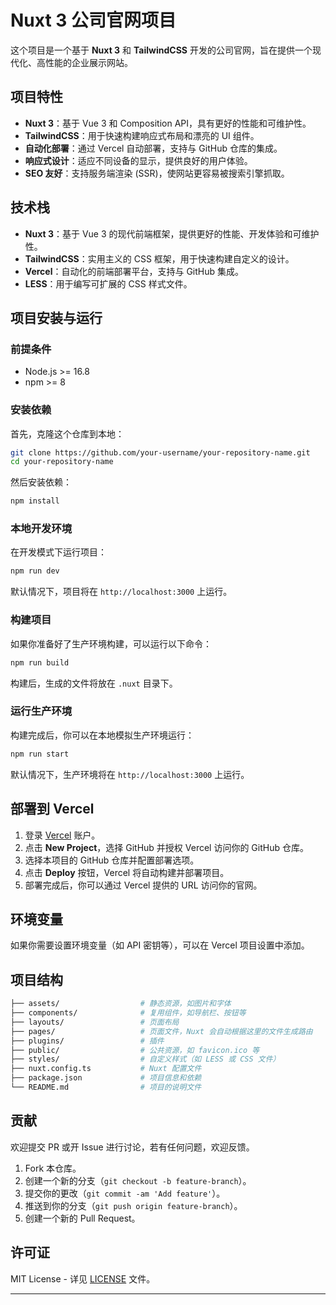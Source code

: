 # Nuxt 3 公司官网项目

这个项目是一个基于 **Nuxt 3** 和 **TailwindCSS** 开发的公司官网，旨在提供一个现代化、高性能的企业展示网站。

## 项目特性

- **Nuxt 3**：基于 Vue 3 和 Composition API，具有更好的性能和可维护性。
- **TailwindCSS**：用于快速构建响应式布局和漂亮的 UI 组件。
- **自动化部署**：通过 Vercel 自动部署，支持与 GitHub 仓库的集成。
- **响应式设计**：适应不同设备的显示，提供良好的用户体验。
- **SEO 友好**：支持服务端渲染 (SSR)，使网站更容易被搜索引擎抓取。

## 技术栈

- **Nuxt 3**：基于 Vue 3 的现代前端框架，提供更好的性能、开发体验和可维护性。
- **TailwindCSS**：实用主义的 CSS 框架，用于快速构建自定义的设计。
- **Vercel**：自动化的前端部署平台，支持与 GitHub 集成。
- **LESS**：用于编写可扩展的 CSS 样式文件。

## 项目安装与运行

### 前提条件

- Node.js >= 16.8
- npm >= 8

### 安装依赖

首先，克隆这个仓库到本地：

```bash
git clone https://github.com/your-username/your-repository-name.git
cd your-repository-name
```

然后安装依赖：

```bash
npm install
```

### 本地开发环境

在开发模式下运行项目：

```bash
npm run dev
```

默认情况下，项目将在 `http://localhost:3000` 上运行。

### 构建项目

如果你准备好了生产环境构建，可以运行以下命令：

```bash
npm run build
```

构建后，生成的文件将放在 `.nuxt` 目录下。

### 运行生产环境

构建完成后，你可以在本地模拟生产环境运行：

```bash
npm run start
```

默认情况下，生产环境将在 `http://localhost:3000` 上运行。

## 部署到 Vercel

1. 登录 [Vercel](https://vercel.com/) 账户。
2. 点击 **New Project**，选择 GitHub 并授权 Vercel 访问你的 GitHub 仓库。
3. 选择本项目的 GitHub 仓库并配置部署选项。
4. 点击 **Deploy** 按钮，Vercel 将自动构建并部署项目。
5. 部署完成后，你可以通过 Vercel 提供的 URL 访问你的官网。

## 环境变量

如果你需要设置环境变量（如 API 密钥等），可以在 Vercel 项目设置中添加。

## 项目结构

```bash
├── assets/                  # 静态资源，如图片和字体
├── components/              # 复用组件，如导航栏、按钮等
├── layouts/                 # 页面布局
├── pages/                   # 页面文件，Nuxt 会自动根据这里的文件生成路由
├── plugins/                 # 插件
├── public/                  # 公共资源，如 favicon.ico 等
├── styles/                  # 自定义样式（如 LESS 或 CSS 文件）
├── nuxt.config.ts           # Nuxt 配置文件
├── package.json             # 项目信息和依赖
└── README.md                # 项目的说明文件
```

## 贡献

欢迎提交 PR 或开 Issue 进行讨论，若有任何问题，欢迎反馈。

1. Fork 本仓库。
2. 创建一个新的分支（`git checkout -b feature-branch`）。
3. 提交你的更改（`git commit -am 'Add feature'`）。
4. 推送到你的分支（`git push origin feature-branch`）。
5. 创建一个新的 Pull Request。

## 许可证

MIT License - 详见 [LICENSE](./LICENSE) 文件。

---
